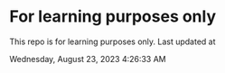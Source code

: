 # For learning purposes only
This repo is for learning purposes only.
Last updated at

Wednesday, August 23, 2023 4:26:33 AM

